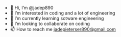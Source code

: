 - 👋 Hi, I’m @jadep890
- 👀 I’m interested in coding and a lot of engineering
- 🌱 I’m currently learning sotware engineering
- 💞️ I’m looking to collaborate on coding
- 📫 How to reach me jadepieterser890@gmail.com

<!---
jadep890/jadep890 is a ✨ special ✨ repository because its `README.md` (this file) appears on your GitHub profile.
You can click the Preview link to take a look at your changes.
--->
